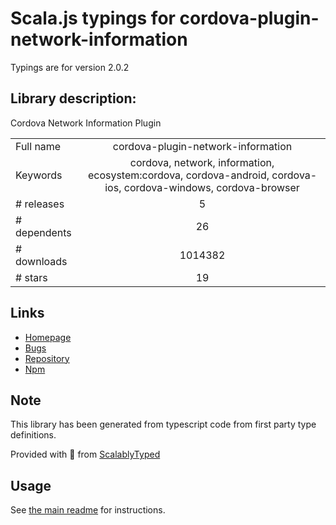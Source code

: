 
# Scala.js typings for cordova-plugin-network-information

Typings are for version 2.0.2

## Library description:
Cordova Network Information Plugin

|                    |                 |
| ------------------ | :-------------: |
| Full name          | cordova-plugin-network-information |
| Keywords           | cordova, network, information, ecosystem:cordova, cordova-android, cordova-ios, cordova-windows, cordova-browser |
| # releases         | 5 |
| # dependents       | 26 |
| # downloads        | 1014382 |
| # stars            | 19 |

## Links
- [Homepage](https://github.com/apache/cordova-plugin-network-information#readme)
- [Bugs](https://issues.apache.org/jira/browse/CB)
- [Repository](https://github.com/apache/cordova-plugin-network-information)
- [Npm](https://www.npmjs.com/package/cordova-plugin-network-information)
    


## Note
This library has been generated from typescript code from first party type definitions.

Provided with :purple_heart: from [ScalablyTyped](https://github.com/oyvindberg/ScalablyTyped)

## Usage
See [the main readme](../../readme.md) for instructions.


